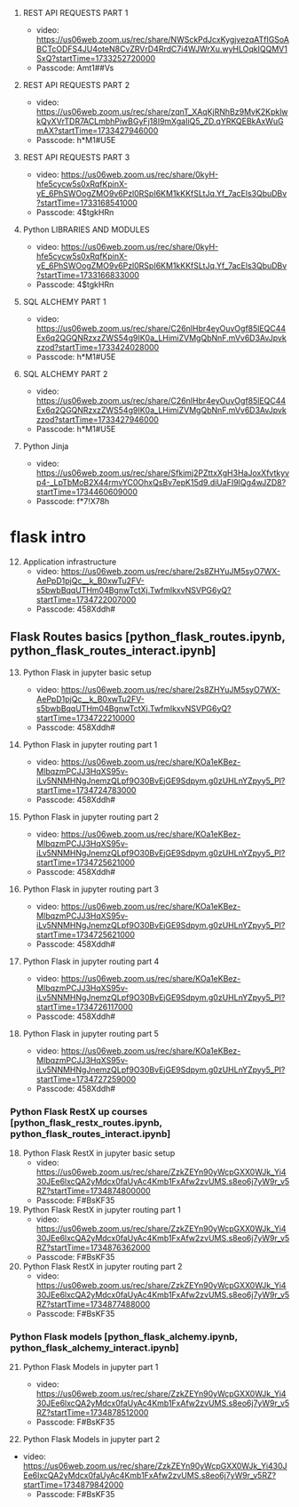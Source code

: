 1.  REST API REQUESTS PART 1
    * video: https://us06web.zoom.us/rec/share/NWSckPdJcxKygjvezqATfIGSoABCTcODFS4JU4oteN8CvZRVrD4RrdC7i4WJWrXu.wyHLOqkIQQMV1SxQ?startTime=1733252720000
    * Passcode: Amt1##Vs

2.  REST API REQUESTS PART 2
    * video: https://us06web.zoom.us/rec/share/zqnT_XAqKjRNhBz9MvK2KpklwkQyXVrTDR7ACLmbhPiwBGyFj18I9mXgaIiQ5_ZD.qYRKQEBkAxWuGmAX?startTime=1733427946000
    * Passcode: h*M1#U5E

3. REST API REQUESTS PART 3
    * video: https://us06web.zoom.us/rec/share/0kyH-hfe5cycw5s0xRqfKpinX-yE_6PhSWOogZMO9v6Pzl0RSpI6KM1kKKfSLtJq.Yf_7acEls3QbuDBv?startTime=1733168541000
    * Passcode: 4$tgkHRn

4. Python LIBRARIES AND MODULES 
    * video: https://us06web.zoom.us/rec/share/0kyH-hfe5cycw5s0xRqfKpinX-yE_6PhSWOogZMO9v6Pzl0RSpI6KM1kKKfSLtJq.Yf_7acEls3QbuDBv?startTime=1733166833000
    * Passcode: 4$tgkHRn

5. SQL ALCHEMY PART 1
    * video: https://us06web.zoom.us/rec/share/C26nlHbr4eyOuvOgf85lEQC44Ex6q2QGQNRzxzZWS54g9IK0a_LHimiZVMgQbNnF.mVv6D3AvJpvkzzod?startTime=1733424028000
    * Passcode: h*M1#U5E
    
6. SQL ALCHEMY PART 2
    * video: https://us06web.zoom.us/rec/share/C26nlHbr4eyOuvOgf85lEQC44Ex6q2QGQNRzxzZWS54g9IK0a_LHimiZVMgQbNnF.mVv6D3AvJpvkzzod?startTime=1733427946000
    * Passcode: h*M1#U5E


11. Python Jinja
    * video: https://us06web.zoom.us/rec/share/Sfkimj2PZttxXgH3HaJoxXfvtkyvp4-_LpTbMoB2X44rmvYC0OhxQsBv7epK15d9.diUaFI9IQg4wJZD8?startTime=1734460609000
    * Passcode:  f*7!X78h

# flask intro

12. Application infrastructure 
    * video: https://us06web.zoom.us/rec/share/2s8ZHYuJM5syO7WX-AePpD1pjQc__k_B0xwTu2FV-s5bwbBqqUTHm04BgnwTctXj.TwfmlkxvNSVPG6yQ?startTime=1734722007000
    * Passcode: 458Xddh#

## Flask Routes basics [python_flask_routes.ipynb, python_flask_routes_interact.ipynb]
13. Python Flask in jupyter basic setup  
    * video: https://us06web.zoom.us/rec/share/2s8ZHYuJM5syO7WX-AePpD1pjQc__k_B0xwTu2FV-s5bwbBqqUTHm04BgnwTctXj.TwfmlkxvNSVPG6yQ?startTime=1734722210000
    * Passcode: 458Xddh#

14. Python Flask in jupyter routing part 1
    * video: https://us06web.zoom.us/rec/share/KOa1eKBez-MlbqzmPCJJ3HqXS95v-iLv5NNMHNgJnemzQLpf9O30BvEjGE9Sdpym.g0zUHLnYZpyy5_Pl?startTime=1734724783000
    * Passcode:  458Xddh#

15. Python Flask in jupyter routing part 2
    * video: https://us06web.zoom.us/rec/share/KOa1eKBez-MlbqzmPCJJ3HqXS95v-iLv5NNMHNgJnemzQLpf9O30BvEjGE9Sdpym.g0zUHLnYZpyy5_Pl?startTime=1734725621000
    * Passcode:  458Xddh#

16. Python Flask in jupyter routing part 3
    * video: https://us06web.zoom.us/rec/share/KOa1eKBez-MlbqzmPCJJ3HqXS95v-iLv5NNMHNgJnemzQLpf9O30BvEjGE9Sdpym.g0zUHLnYZpyy5_Pl?startTime=1734725621000
    * Passcode: 458Xddh#

17. Python Flask in jupyter routing part 4
    * video: https://us06web.zoom.us/rec/share/KOa1eKBez-MlbqzmPCJJ3HqXS95v-iLv5NNMHNgJnemzQLpf9O30BvEjGE9Sdpym.g0zUHLnYZpyy5_Pl?startTime=1734726117000
    * Passcode: 458Xddh#

17. Python Flask in jupyter routing part 5
    * video: https://us06web.zoom.us/rec/share/KOa1eKBez-MlbqzmPCJJ3HqXS95v-iLv5NNMHNgJnemzQLpf9O30BvEjGE9Sdpym.g0zUHLnYZpyy5_Pl?startTime=1734727259000
    * Passcode: 458Xddh#

### Python Flask RestX up courses [python_flask_restx_routes.ipynb, python_flask_routes_interact.ipynb]
18. Python Flask RestX in jupyter basic setup  
    * video: https://us06web.zoom.us/rec/share/ZzkZEYn90yWcpGXX0WJk_Yi430JEe6lxcQA2yMdcx0faUyAc4Kmb1FxAfw2zvUMS.s8eo6j7yW9r_v5RZ?startTime=1734874800000
    * Passcode:  F#BsKF35
19. Python Flask RestX in jupyter routing part 1
    * video: https://us06web.zoom.us/rec/share/ZzkZEYn90yWcpGXX0WJk_Yi430JEe6lxcQA2yMdcx0faUyAc4Kmb1FxAfw2zvUMS.s8eo6j7yW9r_v5RZ?startTime=1734876362000
    * Passcode:  F#BsKF35
20. Python Flask RestX in jupyter routing part 2
    * video: https://us06web.zoom.us/rec/share/ZzkZEYn90yWcpGXX0WJk_Yi430JEe6lxcQA2yMdcx0faUyAc4Kmb1FxAfw2zvUMS.s8eo6j7yW9r_v5RZ?startTime=1734877488000
    * Passcode:  F#BsKF35 

### Python Flask models [python_flask_alchemy.ipynb, python_flask_alchemy_interact.ipynb]
21. Python Flask Models in jupyter part 1
    * video: https://us06web.zoom.us/rec/share/ZzkZEYn90yWcpGXX0WJk_Yi430JEe6lxcQA2yMdcx0faUyAc4Kmb1FxAfw2zvUMS.s8eo6j7yW9r_v5RZ?startTime=1734878512000
    * Passcode:   F#BsKF35
    
22. Python Flask Models in jupyter part 2
 * video: https://us06web.zoom.us/rec/share/ZzkZEYn90yWcpGXX0WJk_Yi430JEe6lxcQA2yMdcx0faUyAc4Kmb1FxAfw2zvUMS.s8eo6j7yW9r_v5RZ?startTime=1734879842000
   * Passcode: F#BsKF35
 
